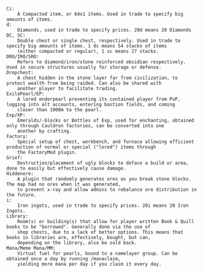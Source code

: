     Ci: 
        A Compacted item, or 64x1 items. Used in trade to specify big amounts of items.
    d: 
        Diamonds, used in trade to specify prices. 20d means 20 Diamonds
    DC, SC: 
        Double chest or single chest, respectively. Used in trade to specify big amounts of items. 1 dc means 54 stacks of items 
        (either compacted or regular), 1 sc means 27 stacks.
    DRO/IRO/SRO: 
        Refers to diamond/iron/stone reinforced obsidian respectively. Used in secure structures usually for storage or defense.
    Dropchest: 
        A chest hidden in the stone layer far from civilization, to protect wealth from being raided. Can also be shared with 
        another player to facilitate trading.
    ExilePearl/EP: 
        A lored enderpearl preventing its contained player from PvP, logging into alt accounts, entering bastion fields, and coming 
        closer than 1000m to the pearl.
    Exp/XP: 
        Emeralds/-blocks or Bottles of Exp, used for enchanting, obtained only through Cauldron factories, can be converted into one 
        another by crafting.
    Factory: 
        Special setup of chest, workbench, and furnace allowing efficient production of normal or special ("lored") items through 
        the FactoryMod plugin.
    Grief: 
        Destruction/placement of ugly blocks to deface a build or area, done to easily but effectively cause damage.
    Hiddenore: 
        A plugin that randomly generates ores as you break stone blocks. The map had no ores when it was generated, 
        to prevent x-ray and allow admins to rebalance ore distribution in the future.
    i: 
        Iron ingots, used in trade to specify prices. 20i means 20 Iron Ingots.
    Library: 
        Room(s) or building(s) that allow for player written Book & Quill books to be "borrowed". Generally done via the use of 
        shop chests, due to a lack of better options. This means that books in libraries are, effectively, bought, but can, 
        depending on the library, also be sold back.
    Mana/Meme Mana/MM: 
        Virtual fuel for pearls, bound to a namelayer group. Can be obtained once a day by running /manaclaim, 
        yielding more mana per day if you claim it every day.
